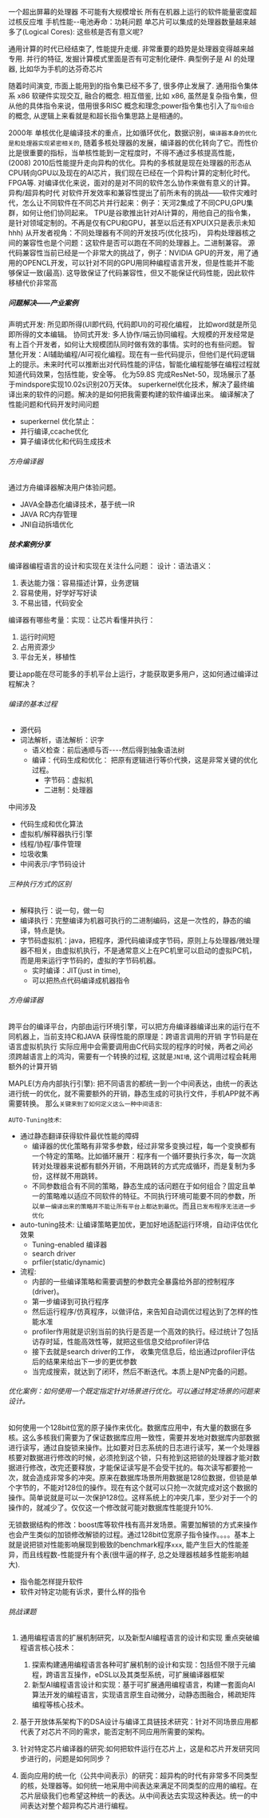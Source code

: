 一个超出屏幕的处理器
不可能有大规模增长
所有在机器上运行的软件能量密度超过核反应堆
手机性能--电池寿命：功耗问题
单芯片可以集成的处理器数量越来越多了(Logical Cores): 这些核是否有意义呢?

通用计算的时代已经结束了, 性能提升走缓. 非常重要的趋势是处理器变得越来越专用. 并行的特征, 发掘计算模式里面是否有可定制化硬件.
典型例子是 AI 的处理器, 比如华为手机的达芬奇芯片

随着时间演变, 市面上能用到的指令集已经不多了, 很多停止发展了.
通用指令集体系 x86
软硬件实现交互, 融合的概念. 相互借鉴, 比如 x86, 虽然是复杂指令集，但从他的具体指令来说，借用很多RISC 概念和理念;power指令集也引入了`指令组合`的概念, 从逻辑上来看就是和超长指令集思路上是相通的。

2000年 单核优化是编译技术的重点，比如循环优化，数据识别，`编译器本身的优化是和处理器实现紧密相关的`, 
随着多核处理器的发展，编译器的优化转向了它。而性价比是很重要的指标，当单核性能到一定程度时，不得不通过多核提高性能，(2008)
2010后性能提升走向异构的优化。异构的多核就是现在处理器的形态从CPU转向GPU以及现在的AI芯片，我们现在已经在一个异构计算的定制化时代。FPGA等.
对编译优化来说，面对的是对不同的软件怎么协作来做有意义的计算。 异构/超异构时代
对软件开发效率和兼容性提出了前所未有的挑战——软件灾难时代，怎么让不同软件在不同芯片并行起来：例子：天河2集成了不同CPU,GPU集群，如何让他们协同起来。 TPU是谷歌推出针对AI计算的，用他自己的指令集，是针对领域定制的。不再是仅有CPU和GPU，甚至以后还有XPU(X只是表示未知hhh)
从开发者视角：不同处理器有不同的开发技巧(优化技巧)，
异构处理器核之间的兼容性也是个问题：这软件是否可以跑在不同的处理器上。二进制兼容。 源代码兼容性当前已经是一个非常大的挑战了，例子：NVIDIA GPU的开发，用了通用的OPENCL开发，可以针对不同的GPU用同种编程语言开发，但是性能并不能够保证一致(最高). 这导致保证了代码兼容性，但又不能保证代码性能，因此软件移植代价非常高

##### 问题解决——产业案例

声明式开发: 所见即所得(UI即代码, 代码即UI)的可视化编程， 比如word就是所见即所得的文本编辑。
协同式开发: 多人协作/端云协同编程。大规模的开发经常是有上百个开发者，如何让大规模团队同时做有效的事情。实时的也有些问题。
智慧化开发：AI辅助编程/AI可视化编程。现在有一些代码提示，但他们是代码逻辑上的提示。未来时代可以推断出对代码性能的评估，智能化编程能够在编程过程就知道代码效果，包括性能，安全等。
化为59.8S 完成ResNet-50，现场展示了基于mindspore实现10.02s识别20万天体。
superkernel优化技术，解决了最终编译出来的软件的问题。解决的是如何把我需要构建的软件编译出来。
编译解决了性能问题和代码开发时间问题
- superkernel 优化禁止：
- 并行编译,ccache优化
- 算子编译优化和代码生成技术

###### 方舟编译器
通过方舟编译器解决用户体验问题。
- JAVA全静态化编译技术，基于统一IR
- JAVA RC内存管理
- JNI自动拆墙优化

##### 技术案例分享
编译器编程语言的设计和实现在关注什么问题：
设计：语法语义：
1. 表达能力强：容易描述计算，业务逻辑
2. 容易使用，好学好写好读
3. 不易出错，代码安全

编译器有哪些考量：实现：让芯片看懂并执行：
1. 运行时间短
2. 占用资源少
3. 平台无关，移植性

要让app能在尽可能多的手机平台上运行，才能获取更多用户，这如何通过编译过程解决？

###### 编译的基本过程
- 源代码
- 词法解析，语法解析：识字
  - 语义检查：前后通顺与否----然后得到抽象语法树
  - 编译：代码生成和优化： 把原有逻辑进行等价代换，这是非常关键的优化过程。
    - 字节码：虚拟机
    - 二进制：处理器

中间涉及
- 代码生成和优化算法
- 虚拟机/解释器执行引擎
- 线程/协程/事件管理
- 垃圾收集
- 中间表示/字节码设计

###### 三种执行方式的区别

- 解释执行：说一句，做一句
- 编译执行：完整编译为机器可执行的二进制编码，这是一次性的，静态的编译，特点是快。
- 字节码虚拟机：java，把程序，源代码编译成字节码，原则上与处理器/微处理器不相关，由虚拟机执行，不是通常意义上在PC机里可以启动的虚拟PC机，而是用来运行字节码的，虚拟的字节码机器。
  - 实时编译：JIT(just in time), 
  - 可以把热点代码编译成机器指令

###### 方舟编译器
跨平台的编译平台，内部由运行环境引擎，可以把方舟编译器编译出来的运行在不同机器上，当前支持C和JAVA
获得性能的原理是：跨语言调用的开销
字节码是在语言虚拟机执行
实际应用中会需要调用由C代码实现的程序的时候，两者之间必须跨越语言上的鸿沟，需要有一个转换的过程, 这就是`JNI墙`, 这个调用过程会耗用额外的计算开销

MAPLE(方舟内部执行引擎): 把不同语言的都统一到一个中间表达，由统一的表达进行统一的优化，就不需要额外的开销，静态生成的可执行文件，手机APP就不再需要转换。
那么`关键来到了如何定义这么一种中间语言`: 

`AUTO-Tuning技术`: 
- 通过静态翻译获得软件最优性能的障碍
  - 编译器的优化策略有非常多参数，经过非常多变换过程，每一个变换都有一个特定的策略。比如循环展开：程序有一个循环要执行多次，每一次跳转对处理器来说都有额外开销，不用跳转的方式完成循环，而是复制为多份，这样就不用跳转。
  - 不同参数组合有不同的策略，静态生成的话问题在于如何组合？固定且单一的策略难以适应不同软件的特征。不同执行环境可能要不同的参数，所以`单一编译出来的策略并不能让所有平台上都达到最优`。而且`已发布程序无法进一步优化`
- auto-tuning技术: 让编译策略更加优，更加好地适配运行环境，自动评估优化效果
  - Tuning-enabled 编译器
  - search driver
  - prfiler(static/dynamic)
- 流程:
  - 内部的一些编译策略和需要调整的参数完全暴露给外部的控制程序(driver)。
  - 第一步编译到可执行程序
  - 然后运行程序/仿真程序，以做评估，来告知自动调优过程达到了怎样的性能水准
  - profiler作用就是识别当前的执行是否是一个高效的执行。经过统计了包括访存时延，性能高效性等，就把这些信息交给profiler评估
  - 接下去就是search driver的工作， 收集完信息后，给出通过profiler评估后的结果来给出下一步的更优参数
  - 当完成搜索，就达到了闭环，然后不断迭代。本质上是NP完备的问题。

###### 优化案例：如何使用一个既定指定针对场景进行优化。可以通过特定场景的问题来设计。
如何使用一个128bit位宽的原子操作来优化。数据库应用中，有大量的数据在多核。这么多核我们需要为了保证数据库应用一致性，需要并发地对数据库内部数据进行读写，通过自旋锁来操作。比如要对日志系统的日志进行读写，某一个处理器核要对数据进行修改的时候，必须抢到这个锁，只有抢到这把锁的处理器才能对数据进行修改，改完还要释放，才能保证读写是不会受干扰的。每次读写都要抢一次，就会造成非常多的冲突。原来在数据库场景所用数据是128位数据，但锁是单个字节的，不能对128位的操作。现在有这个就可以只抢一次就完成对这个数据的操作。简单说就是可以一次保护128位。这样系统上的冲突几率，至少对于一个的操作的，就减少了。仅仅这一个修改就可能对数据库性能提升10%.

无锁数据结构的修改：boost库等软件栈有高并发场景。需要加解锁的方式来操作也会产生类似的加锁修改解锁的过程。通过128bit位宽原子指令操作。。。。基本上就是说把锁对性能影响展现到极致的benchmark程序`xxx`, 能产生巨大的性能差异，而且线程数-性能提升有个表(很牛逼的样子, 总之处理器核越多性能影响越大).

- 指令能怎样提升软件
- 软件对特定功能有诉求，要什么样的指令

###### 挑战课题

1. 通用编程语言的扩展机制研究，以及新型AI编程语言的设计和实现
    重点突破编程语言核心技术：
    1. 探索构建通用编程语言各种可扩展机制的设计和实现：包括但不限于元编程，跨语言互操作，eDSL以及其类型系统，可扩展编译器框架
    2. 新型AI编程语言设计和实现：基于可扩展通用编程语言，构建一套面向AI算法开发的编程语言，实现语言原生自动微分，动静态图融合，稀疏矩阵编程等核心技术。

2. 基于开放体系架构下的DSA设计与编译工具链技术研究：针对不同场景应用都代表了对芯片不同的需求，能否定制不同应用所需要的架构。

3. 针对特定芯片编译器的研究:如何把软件运行在芯片上，这是和芯片开发研究同步进行的，问题是如何同步？
4. 面向应用的统一化（公共中间表示）的研究：超异构的时代有非常多不同类型的核，处理器等。如何统一地采用中间表达来满足不同类型的应用的编程。在芯片层级我们也希望这种统一的表达。从中间表达去实现这种表达。统一的中间表达对整个超异构芯片进行编程。